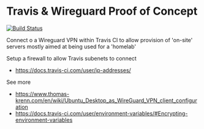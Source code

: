 # Travis & Wireguard Proof of Concept

[![Build Status](https://travis-ci.org/gsdevme/travis-vpn-poc.svg?branch=master)](https://travis-ci.org/gsdevme/travis-vpn-poc)

Connect o a Wireguard VPN within Travis CI to allow provision of 'on-site' servers
mostly aimed at being used for a 'homelab'

Setup a firewall to allow Travis subenets to connect

- https://docs.travis-ci.com/user/ip-addresses/

See more 

- https://www.thomas-krenn.com/en/wiki/Ubuntu_Desktop_as_WireGuard_VPN_client_configuration
- https://docs.travis-ci.com/user/environment-variables/#Encrypting-environment-variables
